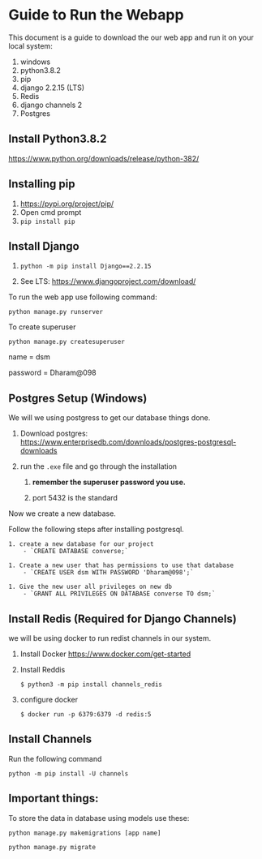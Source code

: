 # Guide to Run the Webapp 

This document is a guide to download the our web app and run it on your local system:
1. windows
1. python3.8.2
1. pip
1. django 2.2.15 (LTS)
1. Redis
1. django channels 2
1. Postgres

## Install Python3.8.2

 https://www.python.org/downloads/release/python-382/

## Installing pip

1. https://pypi.org/project/pip/
1. Open cmd prompt
1. `pip install pip`

## Install Django


1. `python -m pip install Django==2.2.15`

2. See LTS: https://www.djangoproject.com/download/

To run the web app use following command:

`python manage.py runserver`

To create superuser

`python manage.py createsuperuser`

name = dsm

password = Dharam@098

## Postgres Setup (Windows)

We will we using postgress to get our database things done.

1. Download postgres:
 https://www.enterprisedb.com/downloads/postgres-postgresql-downloads
	
1. run the `.exe` file and go through the installation
	
    1. **remember the superuser password you use.** 
	
    1. port 5432 is the standard


Now we create a new database.

Follow the following steps after installing postgresql. 

	1. create a new database for our project
		- `CREATE DATABASE converse;`

	1. Create a new user that has permissions to use that database
		- `CREATE USER dsm WITH PASSWORD 'Dharam@098';`
		
	1. Give the new user all privileges on new db
		- `GRANT ALL PRIVILEGES ON DATABASE converse TO dsm;`


## Install Redis (Required for Django Channels)

we will be using docker to run redist channels in our system.

1. Install Docker
https://www.docker.com/get-started

2. Install Reddis
    
    `$ python3 -m pip install channels_redis`

3. configure docker

    `$ docker run -p 6379:6379 -d redis:5`

## Install Channels 
 
 Run the following command

 `python -m pip install -U channels`
 

## Important things:

To store the data in database using models use these:

`python manage.py makemigrations [app name]`

`python manage.py migrate`
